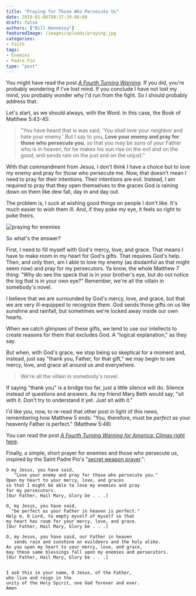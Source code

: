 ```yaml
---
title: "Praying for Those Who Persecute Us"
date: 2019-01-06T08:37:39-06:00
draft: false
authors: ["Bill Hennessy"]
featuredImage: /images/uploads/praying.jpg
categories: 
- Faith
tags:
- Enemies
- Padre Pio
type: "post"
---
```


You might have read the post [*A Fourth Turning Warning*](https://www.hennessysview.com/posts/2019/a-fourth-turning-warning-for-america/). If you did, you're probably wondering if I've lost mind. If you conclude I have not lost my mind, you probably wonder why I'd run from the fight. So I should probably address that.

Let's start, as we should always, with the Word. In this case, the Book of Matthew 5:43-45:

> "You have heard that is was said, 'You shall love your neighbor and hate your enemy.' But I say to you, **Love your enemy and pray for those who persecute you**, so that you may be sons of your Father who is in heaven, for he makes his sun rise on the evil and on the good, and sends rain on the just and on the unjust."

With that commandment from Jesus, I don't think I have a choice but to love my enemy and pray for those who persecute me. Now, that doesn't mean I need to pray for their intentions. Their intentions are evil. Instead, I am required to pray that they open themselves to the graces God is raining down on them like dew fall, day in and day out. 

The problem is, I suck at wishing good things on people I don't like. It's much easier to wish them ill. And, if they poke my eye, it feels so right to poke theirs. 

![praying for enemies](/images/uploads/praying.jpg)

So what's the answer?

First, I need to fill myself with God's mercy, love, and grace. That means I have to make room in my heart for God's gifts. That requires God's help. Then, and only then, am I able to love my enemy (as disdainful as that might seem now) and pray for my persecutors. Ya know, the whole Matthew 7 thing: "Why do see the speck that is in your brother's eye, but do not notice the log that is in your own eye?" Remember, we're all the villain in somebody's novel.

I believe that we are surrounded by God's mercy, love, and grace, but that we are very ill-equipped to recognize them. God sends those gifts on us like sunshine and rainfall, but sometimes we're locked away inside our own hearts. 

When we catch glimpses of these gifts, we tend to use our intellects to create reasons for them that excludes God. A "logical explanation," as they say. 

But when, with God's grace, we stop being so skeptical for a moment and, instead, just say "thank you, Father, for that gift," we may begin to see mercy, love, and grace all around us and everywhere. 

> We're all the villain in somebody's novel.

If saying "thank you" is a bridge too far, just a little silence will do. Silence instead of questions and answers. As my friend Mary Beth would say, "sit with it. Don't try to understand it yet. Just sit with it." 

I'd like you, now, to re-read that other post in light of this news, remembering how Matthew 5 ends: "You, therefore, must be *perfect* as your heavenly Father is perfect." (Matthew 5:48)

You can read the post [*A Fourth Turning Warning for America: Climax* right here](https://www.hennessysview.com/posts/2019/a-fourth-turning-warning-for-america/).

Finally, a simple, short prayer for enemies and those who persecute us, inspired by the Saint Padre Pio's "[secret weapon prayer](https://www.romancatholicman.com/padre-pios-secret-weapon-prayer-brought-thousands-miracles/).":

```
O my Jesus, you have said, 
   "Love your enemy and pray for those who persecute you." 
Open my heart to your mercy, love, and graces 
so that I might be able to love my enemies and pray 
for my persecutors.
[Our Father, Hail Mary, Glory be . . .]

O, my Jesus, you have said, 
  "be perfect as your Father in heaven is perfect."
Help m, O Lord, to empty myself of myself so that
my heart has room for your mercy, love, and grace.
[Our Father, Hail Mary, Glory be . . .]

O, my Jesus, you have said, our Father in heaven
   sends rain and sunshine on evildoers and the holy alike.
As you open my heart to your mercy, love, and grace,
may these same blessings fall upon my enemies and persecutors.
[Our Father, Hail Mary, Glory be . . .]


I ask this in your name, O Jesus, of the Father, 
who live and reign in the 
unity of the Holy Spirit, one God forever and ever.
Amen
```


